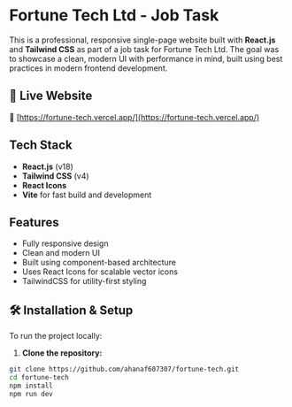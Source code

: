 
# Fortune Tech Ltd - Job Task

This is a professional, responsive single-page website built with **React.js** and **Tailwind CSS** as part of a job task for Fortune Tech Ltd. The goal was to showcase a clean, modern UI with performance in mind, built using best practices in modern frontend development.

## 🚀 Live Website

🔗 [https://fortune-tech.vercel.app/](https://fortune-tech.vercel.app/)

##  Tech Stack

- **React.js** (v18)
- **Tailwind CSS** (v4)
- **React Icons**
- **Vite** for fast build and development

##  Features

- Fully responsive design
- Clean and modern UI
- Built using component-based architecture
- Uses React Icons for scalable vector icons
- TailwindCSS for utility-first styling


## 🛠 Installation & Setup

To run the project locally:

1. **Clone the repository:**

```bash
git clone https://github.com/ahanaf607307/fortune-tech.git
cd fortune-tech
npm install
npm run dev



